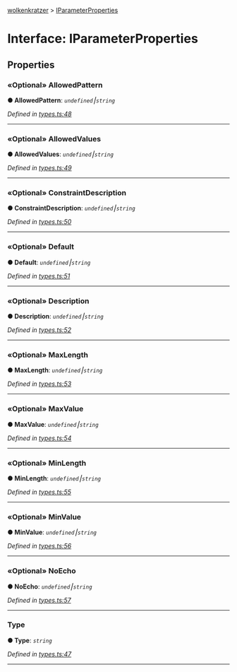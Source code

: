 [wolkenkratzer](../README.md) > [IParameterProperties](../interfaces/iparameterproperties.md)



# Interface: IParameterProperties


## Properties
<a id="allowedpattern"></a>

### «Optional» AllowedPattern

**●  AllowedPattern**:  *`undefined`⎮`string`* 

*Defined in [types.ts:48](https://github.com/arminhammer/wolkenkratzer/blob/7912818/src/types.ts#L48)*





___

<a id="allowedvalues"></a>

### «Optional» AllowedValues

**●  AllowedValues**:  *`undefined`⎮`string`* 

*Defined in [types.ts:49](https://github.com/arminhammer/wolkenkratzer/blob/7912818/src/types.ts#L49)*





___

<a id="constraintdescription"></a>

### «Optional» ConstraintDescription

**●  ConstraintDescription**:  *`undefined`⎮`string`* 

*Defined in [types.ts:50](https://github.com/arminhammer/wolkenkratzer/blob/7912818/src/types.ts#L50)*





___

<a id="default"></a>

### «Optional» Default

**●  Default**:  *`undefined`⎮`string`* 

*Defined in [types.ts:51](https://github.com/arminhammer/wolkenkratzer/blob/7912818/src/types.ts#L51)*





___

<a id="description"></a>

### «Optional» Description

**●  Description**:  *`undefined`⎮`string`* 

*Defined in [types.ts:52](https://github.com/arminhammer/wolkenkratzer/blob/7912818/src/types.ts#L52)*





___

<a id="maxlength"></a>

### «Optional» MaxLength

**●  MaxLength**:  *`undefined`⎮`string`* 

*Defined in [types.ts:53](https://github.com/arminhammer/wolkenkratzer/blob/7912818/src/types.ts#L53)*





___

<a id="maxvalue"></a>

### «Optional» MaxValue

**●  MaxValue**:  *`undefined`⎮`string`* 

*Defined in [types.ts:54](https://github.com/arminhammer/wolkenkratzer/blob/7912818/src/types.ts#L54)*





___

<a id="minlength"></a>

### «Optional» MinLength

**●  MinLength**:  *`undefined`⎮`string`* 

*Defined in [types.ts:55](https://github.com/arminhammer/wolkenkratzer/blob/7912818/src/types.ts#L55)*





___

<a id="minvalue"></a>

### «Optional» MinValue

**●  MinValue**:  *`undefined`⎮`string`* 

*Defined in [types.ts:56](https://github.com/arminhammer/wolkenkratzer/blob/7912818/src/types.ts#L56)*





___

<a id="noecho"></a>

### «Optional» NoEcho

**●  NoEcho**:  *`undefined`⎮`string`* 

*Defined in [types.ts:57](https://github.com/arminhammer/wolkenkratzer/blob/7912818/src/types.ts#L57)*





___

<a id="type"></a>

###  Type

**●  Type**:  *`string`* 

*Defined in [types.ts:47](https://github.com/arminhammer/wolkenkratzer/blob/7912818/src/types.ts#L47)*





___


